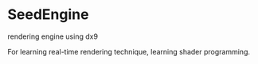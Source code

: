 # SeedEngine
rendering engine using dx9

For learning real-time rendering technique, learning shader programming.

